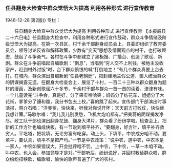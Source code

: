 ### 任县翻身大检查中群众觉悟大为提高  利用各种形式  进行宣传教育

1946-12-28
第2版()
专栏：

　　任县翻身大检查中群众觉悟大为提高
    利用各种形式  进行宣传教育
    【本报威县二十六日电】任县翻身大检查中，利用各种形式进行宣传鼓动，群众斗争情绪及阶级觉悟大为提高。在第一次县区、村千余干部翻身动员会上，县委即组织了教育委员会，领导讨论反省和解释政策，少数有“变天”思想及情面观点的村干，也打破顾虑，鼓起了斗争勇气。各村在斗争中都建立了黑板报、广播台、创造了歌谣、新剧。群众在斗争前唱起自编歌剧：“倒息”，当唱到“穷人交不上利钱，被地主没收家产，赶到村外讨饭”时，台下群众愤恨的喊“打倒地主！”有几个群众真要上台去打。在城内，群众演出自编新剧“任县老朝廷”，把封建地主假公道、骗人统治群众的阴谋揭露无遗。在翻身大检查会上，展览了十村，一百二十三种以群众翻身为题材的漫画，及新创歌谣六十多节，千余村干部与群众一首一首的读着，津津有味。一个儿童读完“斗争会，真是好，分了果实哈哈笑；妈妈分了纺花车，姐姐分了大花袄，爹爹分了镰和锄，我分书包去上校。”喜的跳了起来。宣传部门干部演出时事活报，蒋介石唱：“洋爹爹，快快来，听我对你说开怀；天天前方打败仗，快快替我想计策。”马歇尔唱：“我儿我儿别发愁，飞机大炮咱都有。”把美蒋的阴谋揭发净尽。政工队干部也演出翻身花鼓、翻身大洋片，群众看了纷纷学唱。检查会上，把新的工作方针也编成快板，有一节说到填平补齐，“要翻身，好方针，填平补齐救穷人。平圪塔，把坑填，无论穷富有吃穿。动上头，下填平，中农成分咱不动。要填平，要认真，填平不是把产均。”一节是中农政策：“说中农，道中农，中农本是一家人。中农如果错误大，开会批评咱不罚。上中农，下中农，一草一木咱不动。叫中农，也入会，参加领导才是对。”干部听后，纷纷说好，并回村教给群众唱，群众纷纷扭秧歌，编歌唱，愉快的歌声普遍了广大的农村。
